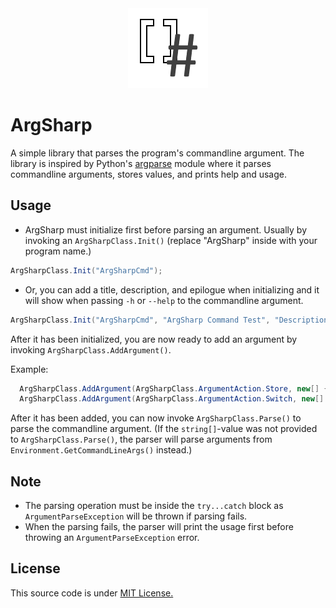 <div style="text-align:center">
    <img src="./Images/ArgSharpIcon.png"/>
</div>

# ArgSharp
A simple library that parses the program's commandline argument. The library is inspired by Python's [argparse](https://docs.python.org/3/library/argparse.html) 
module where it parses commandline arguments, stores values, and prints help and usage.

## Usage

- ArgSharp must initialize first before parsing an argument. Usually by invoking an `ArgSharpClass.Init()` (replace "ArgSharp" inside with your program name.)
```csharp
ArgSharpClass.Init("ArgSharpCmd");
```
- Or, you can add a title, description, and epilogue when initializing and it will show when passing `-h` or `--help` to the commandline argument.
```csharp
ArgSharpClass.Init("ArgSharpCmd", "ArgSharp Command Test", "Description 1", "Epilogue");
```

After it has been initialized, you are now ready to add an argument by invoking `ArgSharpClass.AddArgument()`.

Example:
```csharp
  ArgSharpClass.AddArgument(ArgSharpClass.ArgumentAction.Store, new[] { "-path" }, "Path", "A file path.");
  ArgSharpClass.AddArgument(ArgSharpClass.ArgumentAction.Switch, new[] { "-sw", "--switch" }, helpMsg: "A switch.");
```
After it has been added, you can now invoke `ArgSharpClass.Parse()` to parse the commandline argument. (If the `string[]`-value was not provided to `ArgSharpClass.Parse()`,
the parser will parse arguments from `Environment.GetCommandLineArgs()` instead.)

## Note
- The parsing operation must be inside the `try...catch` block as `ArgumentParseException` will be thrown if parsing fails.
- When the parsing fails, the parser will print the usage first before throwing an `ArgumentParseException` error.

## License
This source code is under [MIT License.](https://github.com/PheeLeep/ArgSharp/blob/master/LICENSE.txt)
